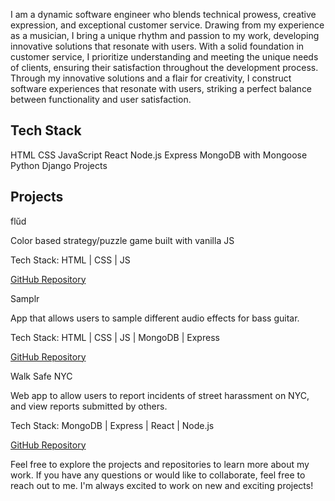 I am a dynamic software engineer who blends technical prowess, creative expression, and exceptional customer service. Drawing from my experience as a musician, I bring a unique rhythm and passion to my work, developing innovative solutions that resonate with users. With a solid foundation in customer service, I prioritize understanding and meeting the unique needs of clients, ensuring their satisfaction throughout the development process. Through my innovative solutions and a flair for creativity, I construct software experiences that resonate with users, striking a perfect balance between functionality and user satisfaction.

## Tech Stack
HTML
CSS
JavaScript
React
Node.js
Express
MongoDB with Mongoose
Python
Django
Projects

## Projects

flŭd 

Color based strategy/puzzle game built with vanilla JS

Tech Stack: HTML | CSS | JS

[GitHub Repository](https://github.com/vinceoct/flud)

Samplr

App that allows users to sample different audio effects for bass guitar. 

Tech Stack: HTML | CSS | JS | MongoDB | Express

[GitHub Repository](https://github.com/vinceoct/Samplr)

Walk Safe NYC

Web app to allow users to report incidents of street harassment on NYC, and view reports submitted by others. 

Tech Stack: MongoDB | Express | React | Node.js

[GitHub Repository](https://github.com/vinceoct/walksafeNYC)

Feel free to explore the projects and repositories to learn more about my work. If you have any questions or would like to collaborate, feel free to reach out to me. I'm always excited to work on new and exciting projects!
<!--
**vinceoct/vinceoct** is a ✨ _special_ ✨ repository because its `README.md` (this file) appears on your GitHub profile.

Here are some ideas to get you started:

- 🔭 I’m currently working on ...
- 🌱 I’m currently learning ...
- 👯 I’m looking to collaborate on ...
- 🤔 I’m looking for help with ...
- 💬 Ask me about ...
- 📫 How to reach me: ...
- 😄 Pronouns: ...
- ⚡ Fun fact: ...
-->
